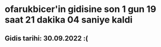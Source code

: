 # ofarukbicer'in gidisine son 1 gun 19 saat 21 dakika 04 saniye kaldi

## Gidis tarihi: 30.09.2022 :(
